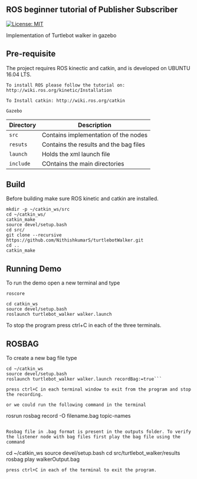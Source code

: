 ## ROS beginner tutorial of Publisher Subscriber

[![License: MIT](https://img.shields.io/badge/License-MIT-yellow.svg)](https://opensource.org/licenses/MIT)

Implementation of Turtlebot walker in gazebo


## Pre-requisite

The project requires ROS kinectic and catkin, and is developed on UBUNTU 16.04 LTS.
```
To install ROS please follow the tutorial on: http://wiki.ros.org/kinetic/Installation

To Install catkin: http://wiki.ros.org/catkin

Gazebo
```

| Directory | Description 			    |
| --------- | ------------------------------------- |
| `src`	    | Contains implementation of the nodes  |
| `resuts` | Contains the results and the bag files|
| `launch`  | Holds the xml launch file 	    |
| `include` | COntains the main directories	    |

## Build

Before building make sure ROS kinetic and catkin are installed.
```
mkdir -p ~/catkin_ws/src
cd ~/catkin_ws/
catkin_make
source devel/setup.bash
cd src/
git clone --recursive https://github.com/NithishkumarS/turtlebotWalker.git 
cd ..
catkin_make
```

## Running Demo 

To run the demo open a new terminal and type
```
roscore
```
```
cd catkin_ws
source devel/setup.bash
roslaunch turtlebot_walker walker.launch
```

To stop the program press ctrl+C in each of the three terminals.

## ROSBAG

To create a new bag file type

```
cd ~/catkin_ws
source devel/setup.bash
roslaunch turtlebot_walker walker.launch recordBag:=true```

press ctrl+C in each terminal window to exit from the program and stop the recording.

or we could run the following command in the terminal 
```
rosrun rosbag record -O filename.bag topic-names
```

Rosbag file in .bag format is present in the outputs folder. To verify the listener node with bag files first play the bag file using the command
```
cd ~/catkin_ws
source devel/setup.bash
cd src/turtlebot_walker/results
rosbag play walkerOutput.bag
```
press ctrl+C in each of the terminal to exit the program.


